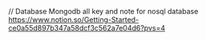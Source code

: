 // Database Mongodb all key and note for nosql database
https://www.notion.so/Getting-Started-ce0a55d897b347a58dcf3c562a7e04d6?pvs=4 
